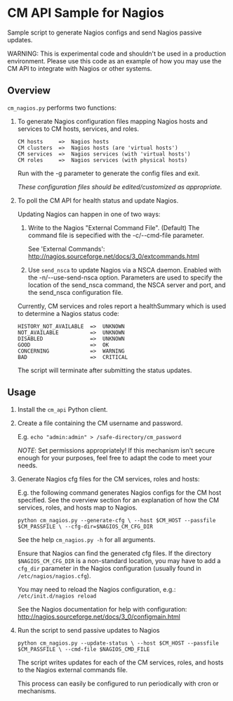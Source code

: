 CM API Sample for Nagios
========================

Sample script to generate Nagios configs and send Nagios passive updates.

WARNING: This is experimental code and shouldn't be used in a production
         environment. Please use this code as an example of how you may
         use the CM API to integrate with Nagios or other systems.

Overview
--------
`cm_nagios.py` performs two functions:

1. To generate Nagios configuration files mapping Nagios hosts and services
   to CM hosts, services, and roles.

       CM hosts     =>  Nagios hosts
       CM clusters  =>  Nagios hosts (are 'virtual hosts')
       CM services  =>  Nagios services (with 'virtual hosts')
       CM roles     =>  Nagios services (with physical hosts)

   Run with the -g parameter to generate the config files and exit.

   *These configuration files should be edited/customized as appropriate.*

2. To poll the CM API for health status and update Nagios.

   Updating Nagios can happen in one of two ways:
   1.  Write to the Nagios "External Command File". (Default)
       The command file is sepecified with the -c/--cmd-file parameter.

       See 'External Commands':
       http://nagios.sourceforge.net/docs/3_0/extcommands.html

   2.  Use `send_nsca` to update Nagios via a NSCA daemon.
       Enabled with the -n/--use-send-nsca option. Parameters are used
       to specify the location of the send_nsca command, the NSCA server
       and port, and the send_nsca configuration file.

   Currently, CM services and roles report a healthSummary which is used
   to determine a Nagios status code:

       HISTORY_NOT_AVAILABLE  =>  UNKNOWN
       NOT_AVAILABLE          =>  UNKNOWN
       DISABLED               =>  UNKNOWN
       GOOD                   =>  OK
       CONCERNING             =>  WARNING
       BAD                    =>  CRITICAL

   The script will terminate after submitting the status updates.

Usage
-----
1. Install the `cm_api` Python client.
2. Create a file containing the CM username and password.

   E.g. `echo "admin:admin" > /safe-directory/cm_password`

   *NOTE*: Set permissions appropriately! If this mechanism isn't secure
           enough for your purposes, feel free to adapt the code to meet
           your needs.

3. Generate Nagios cfg files for the CM services, roles and hosts:

   E.g. the following command generates Nagios configs for the CM host
   specified. See the overview section for an explanation of how the CM
   services, roles, and hosts map to Nagios.

   `python cm_nagios.py --generate-cfg \
      --host $CM_HOST --passfile $CM_PASSFILE \
      --cfg-dir=$NAGIOS_CM_CFG_DIR`

   See the help `cm_nagios.py -h` for all arguments.

   Ensure that Nagios can find the generated cfg files. If the directory
   `$NAGIOS_CM_CFG_DIR` is a non-standard location, you may have to add
   a `cfg_dir` parameter in the Nagios configuration (usually found in
   `/etc/nagios/nagios.cfg`).
  
   You may need to reload the Nagios configuration, e.g.:
   `/etc/init.d/nagios reload`

   See the Nagios documentation for help with configuration:
   http://nagios.sourceforge.net/docs/3_0/configmain.html

4. Run the script to send passive updates to Nagios

   `python cm_nagios.py --update-status \
      --host $CM_HOST --passfile $CM_PASSFILE \
      --cmd-file $NAGIOS_CMD_FILE`

   The script writes updates for each of the CM services, roles, and
   hosts to the Nagios external commands file.
   
   This process can easily be configured to run periodically with cron
   or mechanisms.
